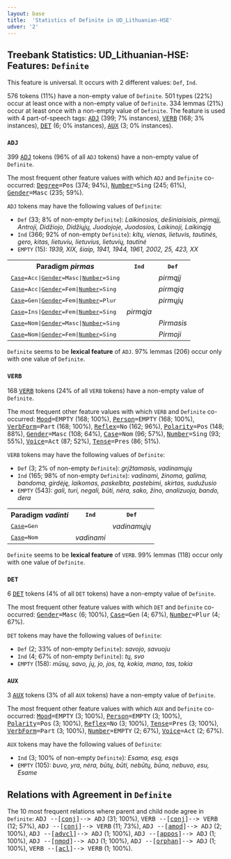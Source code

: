 ```yaml
---
layout: base
title:  'Statistics of Definite in UD_Lithuanian-HSE'
udver: '2'
---
```


## Treebank Statistics: UD_Lithuanian-HSE: Features: `Definite`

This feature is universal.
It occurs with 2 different values: `Def`, `Ind`.

576 tokens (11%) have a non-empty value of `Definite`.
501 types (22%) occur at least once with a non-empty value of `Definite`.
334 lemmas (21%) occur at least once with a non-empty value of `Definite`.
The feature is used with 4 part-of-speech tags: <tt><a href="lt_hse-pos-ADJ.html">ADJ</a></tt> (399; 7% instances), <tt><a href="lt_hse-pos-VERB.html">VERB</a></tt> (168; 3% instances), <tt><a href="lt_hse-pos-DET.html">DET</a></tt> (6; 0% instances), <tt><a href="lt_hse-pos-AUX.html">AUX</a></tt> (3; 0% instances).

### `ADJ`

399 <tt><a href="lt_hse-pos-ADJ.html">ADJ</a></tt> tokens (96% of all `ADJ` tokens) have a non-empty value of `Definite`.

The most frequent other feature values with which `ADJ` and `Definite` co-occurred: <tt><a href="lt_hse-feat-Degree.html">Degree</a></tt><tt>=Pos</tt> (374; 94%), <tt><a href="lt_hse-feat-Number.html">Number</a></tt><tt>=Sing</tt> (245; 61%), <tt><a href="lt_hse-feat-Gender.html">Gender</a></tt><tt>=Masc</tt> (235; 59%).

`ADJ` tokens may have the following values of `Definite`:

* `Def` (33; 8% of non-empty `Definite`): <em>Laikinosios, dešiniaisiais, pirmąjį, Antroji, Didžiojo, Didžiųjų, Juodojoje, Juodosios, Laikinoji, Laikinąją</em>
* `Ind` (366; 92% of non-empty `Definite`): <em>kitų, vienas, lietuvis, tautinės, gero, kitas, lietuviu, lietuvius, lietuvių, tautinė</em>
* `EMPTY` (15): <em>1939, XIX, šiaip, 1941, 1944, 1961, 2002, 25, 423, XX</em>

<table>
  <tr><th>Paradigm <i>pirmas</i></th><th><tt>Ind</tt></th><th><tt>Def</tt></th></tr>
  <tr><td><tt><tt><a href="lt_hse-feat-Case.html">Case</a></tt><tt>=Acc</tt>|<tt><a href="lt_hse-feat-Gender.html">Gender</a></tt><tt>=Masc</tt>|<tt><a href="lt_hse-feat-Number.html">Number</a></tt><tt>=Sing</tt></tt></td><td></td><td><em>pirmąjį</em></td></tr>
  <tr><td><tt><tt><a href="lt_hse-feat-Case.html">Case</a></tt><tt>=Acc</tt>|<tt><a href="lt_hse-feat-Gender.html">Gender</a></tt><tt>=Fem</tt>|<tt><a href="lt_hse-feat-Number.html">Number</a></tt><tt>=Sing</tt></tt></td><td></td><td><em>pirmąją</em></td></tr>
  <tr><td><tt><tt><a href="lt_hse-feat-Case.html">Case</a></tt><tt>=Gen</tt>|<tt><a href="lt_hse-feat-Gender.html">Gender</a></tt><tt>=Fem</tt>|<tt><a href="lt_hse-feat-Number.html">Number</a></tt><tt>=Plur</tt></tt></td><td></td><td><em>pirmųjų</em></td></tr>
  <tr><td><tt><tt><a href="lt_hse-feat-Case.html">Case</a></tt><tt>=Ins</tt>|<tt><a href="lt_hse-feat-Gender.html">Gender</a></tt><tt>=Fem</tt>|<tt><a href="lt_hse-feat-Number.html">Number</a></tt><tt>=Sing</tt></tt></td><td><em>pirmąja</em></td><td></td></tr>
  <tr><td><tt><tt><a href="lt_hse-feat-Case.html">Case</a></tt><tt>=Nom</tt>|<tt><a href="lt_hse-feat-Gender.html">Gender</a></tt><tt>=Masc</tt>|<tt><a href="lt_hse-feat-Number.html">Number</a></tt><tt>=Sing</tt></tt></td><td></td><td><em>Pirmasis</em></td></tr>
  <tr><td><tt><tt><a href="lt_hse-feat-Case.html">Case</a></tt><tt>=Nom</tt>|<tt><a href="lt_hse-feat-Gender.html">Gender</a></tt><tt>=Fem</tt>|<tt><a href="lt_hse-feat-Number.html">Number</a></tt><tt>=Sing</tt></tt></td><td></td><td><em>Pirmoji</em></td></tr>
</table>

`Definite` seems to be **lexical feature** of `ADJ`. 97% lemmas (206) occur only with one value of `Definite`.

### `VERB`

168 <tt><a href="lt_hse-pos-VERB.html">VERB</a></tt> tokens (24% of all `VERB` tokens) have a non-empty value of `Definite`.

The most frequent other feature values with which `VERB` and `Definite` co-occurred: <tt><a href="lt_hse-feat-Mood.html">Mood</a></tt><tt>=EMPTY</tt> (168; 100%), <tt><a href="lt_hse-feat-Person.html">Person</a></tt><tt>=EMPTY</tt> (168; 100%), <tt><a href="lt_hse-feat-VerbForm.html">VerbForm</a></tt><tt>=Part</tt> (168; 100%), <tt><a href="lt_hse-feat-Reflex.html">Reflex</a></tt><tt>=No</tt> (162; 96%), <tt><a href="lt_hse-feat-Polarity.html">Polarity</a></tt><tt>=Pos</tt> (148; 88%), <tt><a href="lt_hse-feat-Gender.html">Gender</a></tt><tt>=Masc</tt> (108; 64%), <tt><a href="lt_hse-feat-Case.html">Case</a></tt><tt>=Nom</tt> (96; 57%), <tt><a href="lt_hse-feat-Number.html">Number</a></tt><tt>=Sing</tt> (93; 55%), <tt><a href="lt_hse-feat-Voice.html">Voice</a></tt><tt>=Act</tt> (87; 52%), <tt><a href="lt_hse-feat-Tense.html">Tense</a></tt><tt>=Pres</tt> (86; 51%).

`VERB` tokens may have the following values of `Definite`:

* `Def` (3; 2% of non-empty `Definite`): <em>grįžtamasis, vadinamųjų</em>
* `Ind` (165; 98% of non-empty `Definite`): <em>vadinami, žinoma, galima, bandoma, girdėję, laikomas, paskelbta, pastebimi, skirtas, sudužusio</em>
* `EMPTY` (543): <em>gali, turi, negali, būti, nėra, sako, žino, analizuoja, bando, dera</em>

<table>
  <tr><th>Paradigm <i>vadinti</i></th><th><tt>Ind</tt></th><th><tt>Def</tt></th></tr>
  <tr><td><tt><tt><a href="lt_hse-feat-Case.html">Case</a></tt><tt>=Gen</tt></tt></td><td></td><td><em>vadinamųjų</em></td></tr>
  <tr><td><tt><tt><a href="lt_hse-feat-Case.html">Case</a></tt><tt>=Nom</tt></tt></td><td><em>vadinami</em></td><td></td></tr>
</table>

`Definite` seems to be **lexical feature** of `VERB`. 99% lemmas (118) occur only with one value of `Definite`.

### `DET`

6 <tt><a href="lt_hse-pos-DET.html">DET</a></tt> tokens (4% of all `DET` tokens) have a non-empty value of `Definite`.

The most frequent other feature values with which `DET` and `Definite` co-occurred: <tt><a href="lt_hse-feat-Gender.html">Gender</a></tt><tt>=Masc</tt> (6; 100%), <tt><a href="lt_hse-feat-Case.html">Case</a></tt><tt>=Gen</tt> (4; 67%), <tt><a href="lt_hse-feat-Number.html">Number</a></tt><tt>=Plur</tt> (4; 67%).

`DET` tokens may have the following values of `Definite`:

* `Def` (2; 33% of non-empty `Definite`): <em>savojo, savuoju</em>
* `Ind` (4; 67% of non-empty `Definite`): <em>tų, svo</em>
* `EMPTY` (158): <em>mūsų, savo, jų, jo, jos, tą, kokia, mano, tas, tokia</em>

### `AUX`

3 <tt><a href="lt_hse-pos-AUX.html">AUX</a></tt> tokens (3% of all `AUX` tokens) have a non-empty value of `Definite`.

The most frequent other feature values with which `AUX` and `Definite` co-occurred: <tt><a href="lt_hse-feat-Mood.html">Mood</a></tt><tt>=EMPTY</tt> (3; 100%), <tt><a href="lt_hse-feat-Person.html">Person</a></tt><tt>=EMPTY</tt> (3; 100%), <tt><a href="lt_hse-feat-Polarity.html">Polarity</a></tt><tt>=Pos</tt> (3; 100%), <tt><a href="lt_hse-feat-Reflex.html">Reflex</a></tt><tt>=No</tt> (3; 100%), <tt><a href="lt_hse-feat-Tense.html">Tense</a></tt><tt>=Pres</tt> (3; 100%), <tt><a href="lt_hse-feat-VerbForm.html">VerbForm</a></tt><tt>=Part</tt> (3; 100%), <tt><a href="lt_hse-feat-Number.html">Number</a></tt><tt>=EMPTY</tt> (2; 67%), <tt><a href="lt_hse-feat-Voice.html">Voice</a></tt><tt>=Act</tt> (2; 67%).

`AUX` tokens may have the following values of `Definite`:

* `Ind` (3; 100% of non-empty `Definite`): <em>Esama, esą, esąs</em>
* `EMPTY` (105): <em>buvo, yra, nėra, būtų, būti, nebūtų, būna, nebuvo, esu, Esame</em>

## Relations with Agreement in `Definite`

The 10 most frequent relations where parent and child node agree in `Definite`:
<tt>ADJ --[<tt><a href="lt_hse-dep-conj.html">conj</a></tt>]--> ADJ</tt> (31; 100%),
<tt>VERB --[<tt><a href="lt_hse-dep-conj.html">conj</a></tt>]--> VERB</tt> (12; 57%),
<tt>ADJ --[<tt><a href="lt_hse-dep-conj.html">conj</a></tt>]--> VERB</tt> (11; 73%),
<tt>ADJ --[<tt><a href="lt_hse-dep-amod.html">amod</a></tt>]--> ADJ</tt> (2; 100%),
<tt>ADJ --[<tt><a href="lt_hse-dep-advcl.html">advcl</a></tt>]--> ADJ</tt> (1; 100%),
<tt>ADJ --[<tt><a href="lt_hse-dep-appos.html">appos</a></tt>]--> ADJ</tt> (1; 100%),
<tt>ADJ --[<tt><a href="lt_hse-dep-nmod.html">nmod</a></tt>]--> ADJ</tt> (1; 100%),
<tt>ADJ --[<tt><a href="lt_hse-dep-orphan.html">orphan</a></tt>]--> ADJ</tt> (1; 100%),
<tt>VERB --[<tt><a href="lt_hse-dep-acl.html">acl</a></tt>]--> VERB</tt> (1; 100%).

